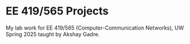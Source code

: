 # EE 419/565 Projects
My lab work for EE 419/565 (Computer-Communication Networks), UW Spring 2025 taught by Akshay Gadre.
